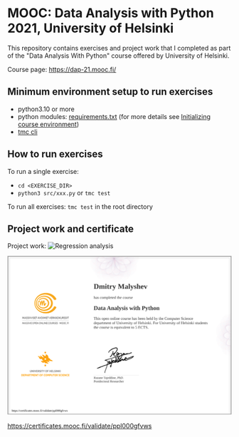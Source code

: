 # MOOC: Data Analysis with Python 2021, University of Helsinki

This repository contains exercises and project work that I completed as part of the "Data Analysis
With Python" course offered by University of Helsinki.

Course page: <https://dap-21.mooc.fi/>

## Minimum environment setup to run exercises

- python3.10 or more
- python modules:
  [requirements.txt](https://raw.githubusercontent.com/csmastersUH/data_analysis_with_python_summer_2021/main/requirements.txt)
  (for more details see
  [Initializing course environment](https://dap-21.mooc.fi/initializing-course-environment))
- [tmc cli](https://github.com/testmycode/tmc-cli)

## How to run exercises

To run a single exercise:

- `cd <EXERCISE_DIR>`
- `python3 src/xxx.py` or `tmc test`

To run all exercises: `tmc test` in the root directory

## Project work and certificate

Project work:
![Regression analysis](part08-e01_regression/src/project_notebook_regression_analysis.ipynb)

![certificate](certificate.png)

<https://certificates.mooc.fi/validate/ppl000gfvws>
